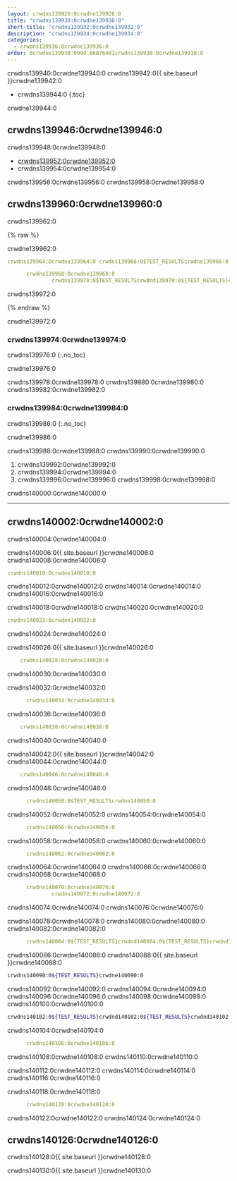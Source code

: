 ```yaml
---
layout: crwdns139928:0crwdne139928:0
title: "crwdns139930:0crwdne139930:0"
short-title: "crwdns139932:0crwdne139932:0"
description: "crwdns139934:0crwdne139934:0"
categories:
  - crwdns139936:0crwdne139936:0
order: 0crwdne139938:0994.86876401crwdns139938:0crwdne139938:0
---
```

crwdns139940:0crwdne139940:0 crwdns139942:0{{ site.baseurl }}crwdne139942:0

- crwdns139944:0
{:toc}

crwdne139944:0

## crwdns139946:0crwdne139946:0

crwdns139948:0crwdne139948:0

- <a href="crwdns139950:0crwdne139950:0" target="_blank">crwdns139952:0crwdne139952:0</a>
- crwdns139954:0crwdne139954:0

crwdns139956:0crwdne139956:0 crwdns139958:0crwdne139958:0

## crwdns139960:0crwdne139960:0

crwdns139962:0

{% raw %}

crwdne139962:0

```yaml
crwdns139964:0crwdne139964:0 crwdns139966:0$TEST_RESULTScrwdne139966:0

      crwdns139968:0crwdne139968:0
              crwdns139970:0$TEST_RESULTScrwdnd139970:0${TEST_RESULTS}crwdnd139970:0${TEST_RESULTS}crwdnd139970:0${TEST_RESULTS}crwdne139970:0
```

crwdns139972:0

{% endraw %}

crwdne139972:0

### crwdns139974:0crwdne139974:0

crwdns139976:0
{:.no_toc}

crwdne139976:0

crwdns139978:0crwdne139978:0 crwdns139980:0crwdne139980:0 crwdns139982:0crwdne139982:0

### crwdns139984:0crwdne139984:0

crwdns139986:0
{:.no_toc}

crwdne139986:0

crwdns139988:0crwdne139988:0 crwdns139990:0crwdne139990:0

1. crwdns139992:0crwdne139992:0
2. crwdns139994:0crwdne139994:0
3. crwdns139996:0crwdne139996:0 crwdns139998:0crwdne139998:0

crwdns140000:0crwdne140000:0

* * *

## crwdns140002:0crwdne140002:0

crwdns140004:0crwdne140004:0

crwdns140006:0{{ site.baseurl }}crwdne140006:0 crwdns140008:0crwdne140008:0

```yaml
crwdns140010:0crwdne140010:0
```

crwdns140012:0crwdne140012:0 crwdns140014:0crwdne140014:0 crwdns140016:0crwdne140016:0

crwdns140018:0crwdne140018:0 crwdns140020:0crwdne140020:0

```yaml
crwdns140022:0crwdne140022:0
```

crwdns140024:0crwdne140024:0

crwdns140026:0{{ site.baseurl }}crwdne140026:0

```yaml
    crwdns140028:0crwdne140028:0
```

crwdns140030:0crwdne140030:0

crwdns140032:0crwdne140032:0

```yaml
      crwdns140034:0crwdne140034:0
```

crwdns140036:0crwdne140036:0

```yaml
    crwdns140038:0crwdne140038:0
```

crwdns140040:0crwdne140040:0

crwdns140042:0{{ site.baseurl }}crwdne140042:0 crwdns140044:0crwdne140044:0

```yaml
    crwdns140046:0crwdne140046:0
```

crwdns140048:0crwdne140048:0

```yaml
      crwdns140050:0$TEST_RESULTScrwdne140050:0
```

crwdns140052:0crwdne140052:0 crwdns140054:0crwdne140054:0

```yaml
      crwdns140056:0crwdne140056:0
```

crwdns140058:0crwdne140058:0 crwdns140060:0crwdne140060:0

```yaml
      crwdns140062:0crwdne140062:0
```

crwdns140064:0crwdne140064:0 crwdns140066:0crwdne140066:0 crwdns140068:0crwdne140068:0

```yaml
      crwdns140070:0crwdne140070:0
              crwdns140072:0crwdne140072:0
```

crwdns140074:0crwdne140074:0 crwdns140076:0crwdne140076:0

crwdns140078:0crwdne140078:0 crwdns140080:0crwdne140080:0 crwdns140082:0crwdne140082:0

```yaml
      crwdns140084:0${TEST_RESULTS}crwdnd140084:0${TEST_RESULTS}crwdnd140084:0${TEST_RESULTS}crwdne140084:0
```

crwdns140086:0crwdne140086:0 crwdns140088:0{{ site.baseurl }}crwdne140088:0

```bash
crwdns140090:0${TEST_RESULTS}crwdne140090:0
```

crwdns140092:0crwdne140092:0 crwdns140094:0crwdne140094:0 crwdns140096:0crwdne140096:0 crwdns140098:0crwdne140098:0 crwdns140100:0crwdne140100:0

```bash
crwdns140102:0${TEST_RESULTS}crwdnd140102:0${TEST_RESULTS}crwdnd140102:0${TEST_RESULTS}crwdne140102:0
```

crwdns140104:0crwdne140104:0

```yaml
      crwdns140106:0crwdne140106:0
```

crwdns140108:0crwdne140108:0 crwdns140110:0crwdne140110:0

crwdns140112:0crwdne140112:0 crwdns140114:0crwdne140114:0 crwdns140116:0crwdne140116:0

crwdns140118:0crwdne140118:0

```yaml
      crwdns140120:0crwdne140120:0
```

crwdns140122:0crwdne140122:0 crwdns140124:0crwdne140124:0

## crwdns140126:0crwdne140126:0

crwdns140128:0{{ site.baseurl }}crwdne140128:0

crwdns140130:0{{ site.baseurl }}crwdne140130:0